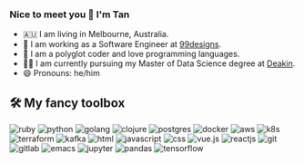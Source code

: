 ### Nice to meet you 👋 I'm Tan

- 🇦🇺 I am living in Melbourne, Australia.
- 🤸 I am working as a Software Engineer at [99designs](https://99designs.com.au/).
- 🥼 I am a polyglot coder and love programming languages. 
- 🧑‍🎓 I am currently pursuing my Master of Data Science degree at [Deakin](https://www.deakin.edu.au/).
- 😄 Pronouns: he/him

## 🛠 My fancy toolbox

![ruby](https://img.shields.io/badge/ruby%20-%23CC0000.svg?&style=for-the-badge&logo=ruby&logoColor=white) ![python](https://img.shields.io/badge/python%20-%2314354C.svg?&style=for-the-badge&logo=python&logoColor=white) ![golang](https://img.shields.io/badge/go-%2300ADD8.svg?&style=for-the-badge&logo=go&logoColor=white) ![clojure](https://img.shields.io/badge/clojure%20-%2313988a.svg?&style=for-the-badge&logo=clojure&logoColor=white) ![postgres](https://img.shields.io/badge/postgres-%23316192.svg?&style=for-the-badge&logo=postgresql&logoColor=white) ![docker](https://img.shields.io/badge/docker-%232496ED.svg?&style=for-the-badge&logo=docker&logoColor=white) ![aws](https://img.shields.io/badge/AWS%20-%23FF9900.svg?&style=for-the-badge&logo=amazon-aws&logoColor=white) ![k8s](https://img.shields.io/badge/kubernetes%20-%23326ce5.svg?&style=for-the-badge&logo=kubernetes&logoColor=white) ![terraform](https://img.shields.io/badge/terraform%20-%235835CC.svg?&style=for-the-badge&logo=terraform&logoColor=white) ![kafka](https://img.shields.io/badge/kafka%20-%23000000.svg?&style=for-the-badge&logo=apache%20kafka&logoColor=white) ![html](https://img.shields.io/badge/html%20-%23E34F26.svg?&style=for-the-badge&logo=html5&logoColor=white) ![javascript](https://img.shields.io/badge/javascript%20-%23323330.svg?&style=for-the-badge&logo=javascript&logoColor=%23F7DF1E) ![css](https://img.shields.io/badge/css%20-%231572B6.svg?&style=for-the-badge&logo=css3&logoColor=white) ![vue.js](https://img.shields.io/badge/vuejs%20-%2335495e.svg?&style=for-the-badge&logo=vue.js&logoColor=%234FC08D)  ![reactjs](https://img.shields.io/badge/-ReactJs-61DAFB.svg?&style=for-the-badge&logo=react&logoColor=black&) ![git](https://img.shields.io/badge/git%20-%23F05033.svg?&style=for-the-badge&logo=git&logoColor=white) ![gitlab](https://img.shields.io/badge/GitLab-%23000000.svg?&style=for-the-badge&logo=GitLab&logoColor=white) ![emacs](https://img.shields.io/badge/Emacs-%237F5AB6.svg?&style=for-the-badge&logo=GNU%20Emacs&logoColor=white) ![jupyter](https://img.shields.io/badge/Jupyter%20-%23F37626.svg?&style=for-the-badge&logo=Jupyter&logoColor=white) ![pandas](https://img.shields.io/badge/pandas%20-%23150458.svg?&style=for-the-badge&logo=pandas&logoColor=white) ![tensorflow](https://img.shields.io/badge/tensorflow-%23FF6F00.svg?&style=for-the-badge&logo=tensorflow&logoColor=white)
